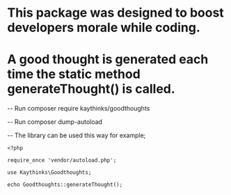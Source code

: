 # This package was designed to boost developers morale while coding.

# A good thought is generated each time the static method generateThought() is called.

-- Run composer require kaythinks/goodthoughts

-- Run composer dump-autoload

-- The library can be used this way for example;

    <?php

	require_once 'vendor/autoload.php';

	use Kaythinks\Goodthoughts;

	echo Goodthoughts::generateThought();
